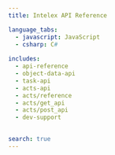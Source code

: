 ```yaml
---
title: Intelex API Reference

language_tabs:
  - javascript: JavaScript
  - csharp: C#
  
includes:
  - api-reference
  - object-data-api
  - task-api
  - acts-api
  - acts/reference
  - acts/get_api
  - acts/post_api
  - dev-support

  
search: true
---
```


